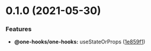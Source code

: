 # 0.1.0 (2021-05-30)

### Features

- **@one-hooks/one-hooks:** useStateOrProps ([1e859f1](https://github.com/one-hooks/one-hooks/commit/1e859f1ab31571f580015a72650ac15a53f8a0a1))
